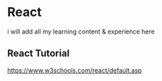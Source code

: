 # React
i will add all my learning content &amp; experience here

##  React Tutorial
https://www.w3schools.com/react/default.asp
